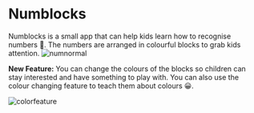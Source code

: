 # Numblocks
Numblocks is a small app that can help kids learn how to recognise numbers 🙂.
The numbers are arranged in colourful blocks to grab kids attention.
![numnormal](https://user-images.githubusercontent.com/71462377/173886061-e559f761-2e90-418f-8ea6-a3706e4a44f6.jpg)

**New Feature:** You can change the colours of the blocks so children can stay interested and have something to play with. You can also use the colour changing feature to teach them about colours 😀.

![colorfeature](https://user-images.githubusercontent.com/71462377/173886399-30c6fa16-c244-4cd3-9fb4-92bf280f97ed.jpg)
